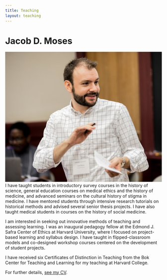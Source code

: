 ```yaml
---
title: Teaching
layout: teaching
---
```

# Jacob D. Moses
![Photo of Jacob Moses leading a session at a teaching and learning conference at Harvard University.][image-1] I have taught students in introductory survey courses in the history of science, general education courses on medical ethics and the history of medicine, and advanced seminars on the cultural history of stigma in medicine. I have mentored students through intensive research tutorials on historical methods and advised several senior thesis projects. I have also taught medical students in courses on the history of social medicine.

I am interested in seeking out innovative methods of teaching and assessing learning. I was an inaugural pedagogy fellow at the Edmond J. Safra Center of Ethics at Harvard University, where I focused on project-based learning and syllabus design. I have taught in flipped-classroom models and co-designed workshop courses centered on the development of student projects.

I have received six Certificates of Distinction in Teaching from the Bok Center for Teaching and Learning for my teaching at Harvard College.

For further details, [see my CV][1].

[1]:	/cv/ "Curriculum Vitae"

[image-1]:	/assets/img/jacob-moses-2017.jpg